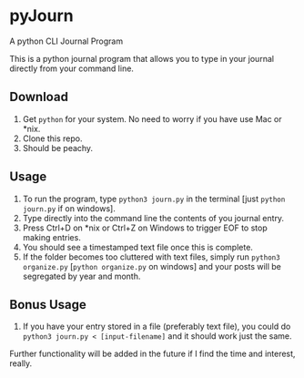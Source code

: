 # pyJourn
A python CLI Journal Program

This is a python journal program that allows you to type in your journal directly from your command line.

## Download
1. Get `python` for your system. No need to worry if you have use Mac or *nix.
2. Clone this repo.
3. Should be peachy.

## Usage
1. To run the program, type `python3 journ.py` in the terminal [just `python journ.py` if on windows].
2. Type directly into the command line the contents of you journal entry.
3. Press Ctrl+D on *nix or Ctrl+Z on Windows to trigger EOF to stop making entries.
4. You should see a timestamped text file once this is complete.
5. If the folder becomes too cluttered with text files, simply run `python3 organize.py` [`python organize.py` on windows] and
your posts will be segregated by year and month.

## Bonus Usage
1. If you have your entry stored in a file (preferably text file), you could do `python3 journ.py < [input-filename]` and it should work just the same.


Further functionality will be added in the future if I find the time and interest, really.